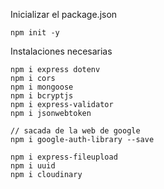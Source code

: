 
Inicializar el package.json

```
npm init -y
```

Instalaciones necesarias

```
npm i express dotenv
npm i cors
npm i mongoose 
npm i bcryptjs
npm i express-validator
npm i jsonwebtoken

// sacada de la web de google
npm i google-auth-library --save

npm i express-fileupload
npm i uuid
npm i cloudinary
```